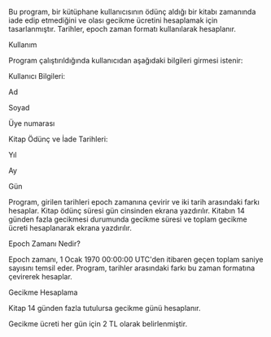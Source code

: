 Bu program, bir kütüphane kullanıcısının ödünç aldığı bir kitabı zamanında iade edip etmediğini ve olası gecikme ücretini hesaplamak için tasarlanmıştır. Tarihler, epoch zaman formatı kullanılarak hesaplanır.

Kullanım

Program çalıştırıldığında kullanıcıdan aşağıdaki bilgileri girmesi istenir:

Kullanıcı Bilgileri:

Ad

Soyad

Üye numarası

Kitap Ödünç ve İade Tarihleri:

Yıl

Ay

Gün

Program, girilen tarihleri epoch zamanına çevirir ve iki tarih arasındaki farkı hesaplar. Kitap ödünç süresi gün cinsinden ekrana yazdırılır. Kitabın 14 günden fazla gecikmesi durumunda gecikme süresi ve toplam gecikme ücreti hesaplanarak ekrana yazdırılır.

Epoch Zamanı Nedir?

Epoch zamanı, 1 Ocak 1970 00:00:00 UTC'den itibaren geçen toplam saniye sayısını temsil eder. Program, tarihler arasındaki farkı bu zaman formatına çevirerek hesaplar.

Gecikme Hesaplama

Kitap 14 günden fazla tutulursa gecikme günü hesaplanır.

Gecikme ücreti her gün için 2 TL olarak belirlenmiştir.
